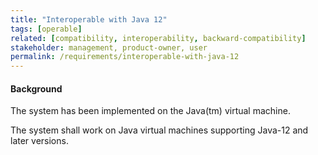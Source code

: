 ```yaml
---
title: "Interoperable with Java 12"
tags: [operable]
related: [compatibility, interoperability, backward-compatibility]
stakeholder: management, product-owner, user
permalink: /requirements/interoperable-with-java-12
---
```


<div class="quality-requirement" markdown="1">

#### Background

The system has been implemented on the Java(tm) virtual machine.

The system shall work on Java virtual machines supporting Java-12 and later versions.
 
</div><br>




